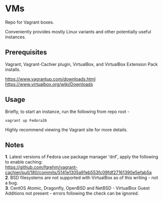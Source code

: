 # VMs
Repo for Vagrant boxes.

Conveniently provides mostly Linux variants and other potentially useful instances.

## Prerequisites

Vagrant, Vagrant-Cachier plugin, VirtualBox, and VirtualBox Extension Pack installs.

https://www.vagrantup.com/downloads.html  
https://www.virtualbox.org/wiki/Downloads

## Usage

Briefly, to start an instance, run the following from repo root -

`vagrant up Fedora26`

Highly recommend viewing the Vagrant site for more details.

## Notes

<b>1</b>. Latest versions of Fedora use package manager 'dnf', apply the following to enable caching:  
https://github.com/fgrehm/vagrant-cachier/pull/180/commits/5141e1305a91eb553fc09fdf27161390e5efab5a  
<b>2</b>. BSD filesystems are not supported with VirtualBox as of this writing - not a bug.  
<b>3</b>. CentOS Atomic, Dragonfly, OpenBSD and NetBSD - VirtualBox Guest Additions not present - errors following the check can be ignored.  
